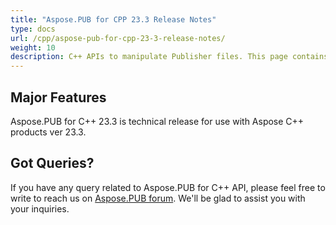 ```yaml
---
title: "Aspose.PUB for CPP 23.3 Release Notes"
type: docs
url: /cpp/aspose-pub-for-cpp-23-3-release-notes/
weight: 10
description: C++ APIs to manipulate Publisher files. This page contains new features Aspose.PUB for C++, enhancement, and bug fixes in 2023, version 23.3.
---
```


## Major Features

Aspose.PUB for C++ 23.3 is technical release for use with Aspose C++ products ver 23.3.

## Got Queries?
If you have any query related to Aspose.PUB for C++ API, please feel free to write to reach us on [Aspose.PUB forum](https://forum.aspose.com/c/pub/). We'll be glad to assist you with your inquiries.

